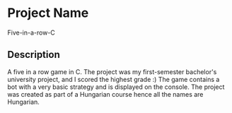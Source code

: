 # Project Name
Five-in-a-row-C

## Description
A five in a row game in C.
The project was my first-semester bachelor's university project, and I scored the highest grade :)
The game contains a bot with a very basic strategy and is displayed on the console. The project was created as part of a Hungarian course hence all the names are Hungarian.
